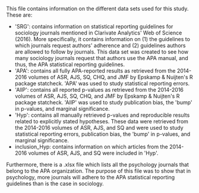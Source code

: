 This file contains information on the different data sets used for this study. These are:

- 'SRG': contains information on statistical reporting guidelines for sociology journals mentioned in Clarivate Analytics' Web of Science (2016). More specifically, it contains information on (1) the guidelines to which journals request authors' adherence and (2) guidelines authors are allowed to follow by journals. This data set was created to see how many sociology journals request that authors use the APA manual, and thus, the APA statistical reporting guidelines.
- 'APA': contains all fully APA-reported results as retrieved from the 2014-2016 volumes of ASR, AJS, SQ, CHQ, and JMF by Epskamp & Nuijten's R package statcheck. 'APA' was used to study statistical reporting errors.
- 'AllP': contains all reported p-values as retrieved from the 2014-2016 volumes of ASR, AJS, SQ, CHQ, and JMF by Epskamp & Nuijten's R package statcheck. 'AllP' was used to study publication bias, the 'bump' in p-values, and marginal significance.
- 'Hyp': contains all manually retrieved p-values and reproducible results related to explicitly stated hypotheses. These data were retrieved from the 2014-2016 volumes of ASR, AJS, and SQ and were used to study statistical reporting errors, publication bias, the 'bump' in p-values, and marginal significance.
- inclusion_Hyp: contains information on which articles from the 2014-2016 volumes of ASR, AJS, and SQ were included in 'Hyp'.

Furthermore, there is a .xlsx file which lists all the psychology journals that belong to the APA organization. The purpose of this file was to show that in psychology, more journals will adhere to the APA statistical reporting guidelines than is the case in sociology.
